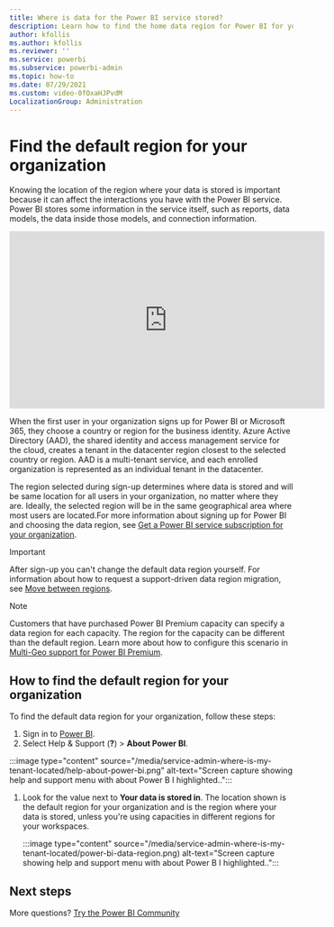 ```yaml
---
title: Where is data for the Power BI service stored?
description: Learn how to find the home data region for Power BI for your organization and how that location is selected. Knowing your default region is important because it can affect interactions with the Power BI service.
author: kfollis
ms.author: kfollis
ms.reviewer: ''
ms.service: powerbi
ms.subservice: powerbi-admin
ms.topic: how-to
ms.date: 07/29/2021
ms.custom: video-0fOxaHJPvdM
LocalizationGroup: Administration
---
```


# Find the default region for your organization

Knowing the location of the region where your data is stored is important because it can affect the interactions you have with the Power BI service. Power BI stores some information in the service itself, such as reports, data models, the data inside those models, and connection information.

<iframe width="560" height="315" src="https://www.youtube.com/embed/0fOxaHJPvdM?showinfo=0" frameborder="0" allowfullscreen></iframe>

When the first user in your organization signs up for Power BI or Microsoft 365, they choose a country or region for the business identity. Azure Active Directory (AAD), the shared identity and access management service for the cloud, creates a tenant in the datacenter region closest to the selected country or region. AAD is a multi-tenant service, and each enrolled organization is represented as an individual tenant in the datacenter. 

The region selected during sign-up determines where data is stored and will be same location for all users in your organization, no matter where they are. Ideally, the selected region will be in the same geographical area where most users are located.For more information about signing up for Power BI and choosing the data region, see [Get a Power BI service subscription for your organization](service-admin-org-subscription.md).

> [!IMPORTANT]
> After sign-up you can't change the default data region yourself. For information about how to request a support-driven data region migration, see [Move between regions](service-admin-region-move.md).

> [!NOTE]
> Customers that have purchased Power BI Premium capacity can specify a data region for each capacity. The region for the capacity can be different than the default region. Learn more about how to configure this scenario in [Multi-Geo support for Power BI Premium](service-admin-premium-multi-geo.md).

## How to find the default region for your organization

To find the default data region for your organization, follow these steps:

1. Sign in to [Power BI](https://app.powerbi.com).
1. Select Help & Support (**?**) > **About Power BI**.

  :::image type="content" source="/media/service-admin-where-is-my-tenant-located/help-about-power-bi.png" alt-text="Screen capture showing help and support menu with about Power B I highlighted..":::

1. Look for the value next to **Your data is stored in**. The location shown is the default region for your organization and is the region where your data is stored, unless you're using capacities in different regions for your workspaces.

    :::image type="content" source="/media/service-admin-where-is-my-tenant-located/power-bi-data-region.png) alt-text="Screen capture showing help and support menu with about Power B I highlighted..":::

## Next steps

More questions? [Try the Power BI Community](https://community.powerbi.com/)
